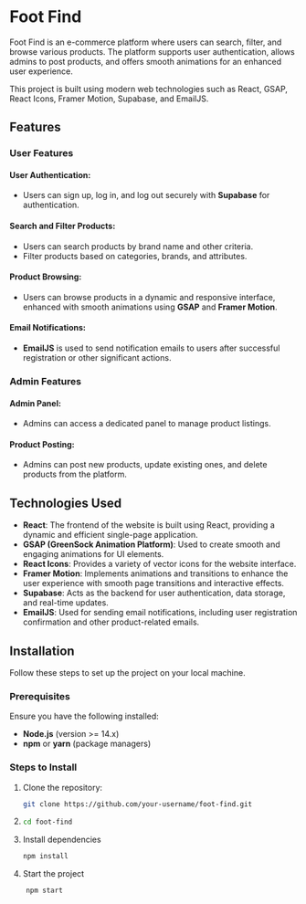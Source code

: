 # Foot Find

Foot Find is an e-commerce platform where users can search, filter, and browse various products. The platform supports user authentication, allows admins to post products, and offers smooth animations for an enhanced user experience.

This project is built using modern web technologies such as React, GSAP, React Icons, Framer Motion, Supabase, and EmailJS.

## Features

### User Features

#### User Authentication:
- Users can sign up, log in, and log out securely with **Supabase** for authentication.

#### Search and Filter Products:
- Users can search products by brand name and other criteria.
- Filter products based on categories, brands, and attributes.

#### Product Browsing:
- Users can browse products in a dynamic and responsive interface, enhanced with smooth animations using **GSAP** and **Framer Motion**.

#### Email Notifications:
- **EmailJS** is used to send notification emails to users after successful registration or other significant actions.

### Admin Features

#### Admin Panel:
- Admins can access a dedicated panel to manage product listings.

#### Product Posting:
- Admins can post new products, update existing ones, and delete products from the platform.

## Technologies Used

- **React**: The frontend of the website is built using React, providing a dynamic and efficient single-page application.
- **GSAP (GreenSock Animation Platform)**: Used to create smooth and engaging animations for UI elements.
- **React Icons**: Provides a variety of vector icons for the website interface.
- **Framer Motion**: Implements animations and transitions to enhance the user experience with smooth page transitions and interactive effects.
- **Supabase**: Acts as the backend for user authentication, data storage, and real-time updates.
- **EmailJS**: Used for sending email notifications, including user registration confirmation and other product-related emails.

## Installation

Follow these steps to set up the project on your local machine.

### Prerequisites

Ensure you have the following installed:
- **Node.js** (version >= 14.x)
- **npm** or **yarn** (package managers)

### Steps to Install

1. Clone the repository:

   ```bash
   git clone https://github.com/your-username/foot-find.git
2. ```bash
   cd foot-find
3. Install dependencies
   ```bash
   npm install
4. Start the project 
```bash
    npm start
